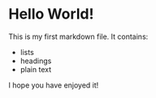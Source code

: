 # Hello World!
This is my first markdown file.
It contains:
* lists
* headings
* plain text

I hope you have enjoyed it!